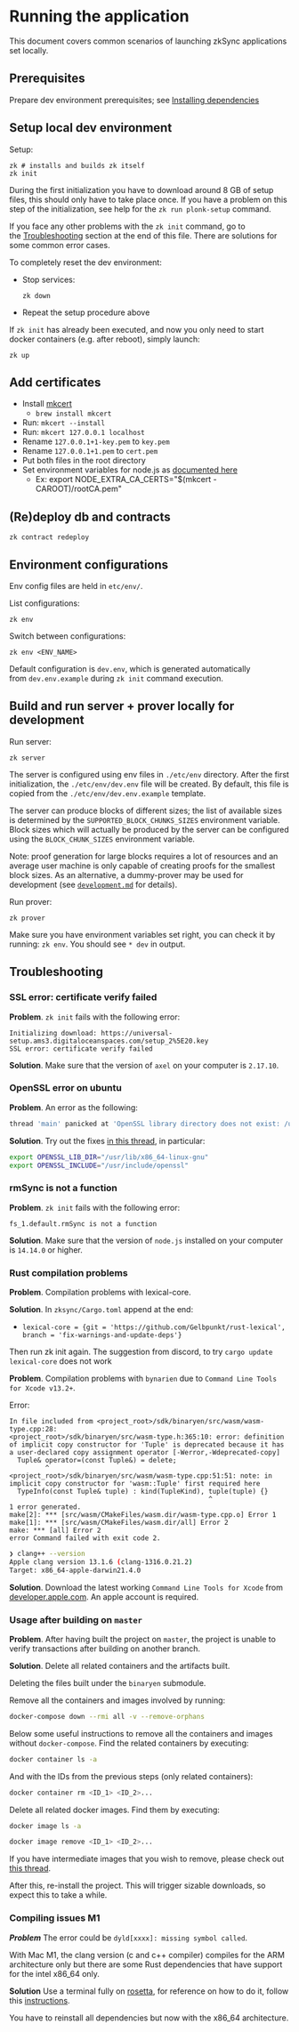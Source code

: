# Running the application

This document covers common scenarios of launching zkSync applications set locally.

## Prerequisites

Prepare dev environment prerequisites; see [Installing dependencies](./setup-dev.md)

## Setup local dev environment

Setup:

```
zk # installs and builds zk itself
zk init
```

During the first initialization you have to download around 8 GB of setup files, this should only have to take place
once. If you have a problem on this step of the initialization, see help for the `zk run plonk-setup` command.

If you face any other problems with the `zk init` command, go to the [Troubleshooting](##Troubleshooting) section at the
end of this file. There are solutions for some common error cases.

To completely reset the dev environment:

- Stop services:

  ```
  zk down
  ```

- Repeat the setup procedure above

If `zk init` has already been executed, and now you only need to start docker containers (e.g. after reboot), simply
launch:

```
zk up
```

## Add certificates

- Install [mkcert](https://github.com/FiloSottile/mkcert)
  - `brew install mkcert`
- Run: `mkcert --install`
- Run: `mkcert 127.0.0.1 localhost`
- Rename `127.0.0.1+1-key.pem` to `key.pem`
- Rename `127.0.0.1+1.pem` to `cert.pem`
- Put both files in the root directory
- Set environment variables for node.js as
  [documented here](https://github.com/FiloSottile/mkcert#using-the-root-with-nodejs)
  - Ex: export NODE_EXTRA_CA_CERTS="$(mkcert -CAROOT)/rootCA.pem"

## (Re)deploy db and contraсts

```
zk contract redeploy
```

## Environment configurations

Env config files are held in `etc/env/`.

List configurations:

```
zk env
```

Switch between configurations:

```
zk env <ENV_NAME>
```

Default configuration is `dev.env`, which is generated automatically from `dev.env.example` during `zk init` command
execution.

## Build and run server + prover locally for development

Run server:

```
zk server
```

The server is configured using env files in `./etc/env` directory. After the first initialization, the
`./etc/env/dev.env` file will be created. By default, this file is copied from the `./etc/env/dev.env.example` template.

The server can produce blocks of different sizes; the list of available sizes is determined by the
`SUPPORTED_BLOCK_CHUNKS_SIZES` environment variable. Block sizes which will actually be produced by the server can be
configured using the `BLOCK_CHUNK_SIZES` environment variable.

Note: proof generation for large blocks requires a lot of resources and an average user machine is only capable of
creating proofs for the smallest block sizes. As an alternative, a dummy-prover may be used for development (see
[`development.md`](https://hackmd.io/S7hTv1EwSpWu8VCReDmsBg) for details).

Run prover:

```
zk prover
```

Make sure you have environment variables set right, you can check it by running: `zk env`. You should see `* dev` in
output.

## Troubleshooting

### SSL error: certificate verify failed

**Problem**. `zk init` fails with the following error:

```
Initializing download: https://universal-setup.ams3.digitaloceanspaces.com/setup_2%5E20.key
SSL error: certificate verify failed
```

**Solution**. Make sure that the version of `axel` on your computer is `2.17.10`.

### OpenSSL error on ubuntu

**Problem**. An error as the following:

```bash
thread 'main' panicked at 'OpenSSL library directory does not exist: /usr/lib/ss/lib', /home/usr/.cargo/registry/src/github.com-1ecc6299db9ec823/openssl-sys-0.9.65/build/main.rs:66:9
```

**Solution**. Try out the fixes [in this thread](https://github.com/sfackler/rust-openssl/issues/766), in particular:

```bash
export OPENSSL_LIB_DIR="/usr/lib/x86_64-linux-gnu"
export OPENSSL_INCLUDE="/usr/include/openssl"
```

### rmSync is not a function

**Problem**. `zk init` fails with the following error:

```
fs_1.default.rmSync is not a function
```

**Solution**. Make sure that the version of `node.js` installed on your computer is `14.14.0` or higher.

### Rust compilation problems

**Problem**. Compilation problems with lexical-core.

**Solution**. In `zksync/Cargo.toml` append at the end:

- `lexical-core = {git = 'https://github.com/Gelbpunkt/rust-lexical', branch = 'fix-warnings-and-update-deps'}`

Then run zk init again. The suggestion from discord, to try `cargo update lexical-core` does not work

**Problem**. Compilation problems with `bynarien` due to `Command Line Tools for Xcode v13.2+`.

Error:

```
In file included from <project_root>/sdk/binaryen/src/wasm/wasm-type.cpp:28:
<project_root>/sdk/binaryen/src/wasm-type.h:365:10: error: definition of implicit copy constructor for 'Tuple' is deprecated because it has a user-declared copy assignment operator [-Werror,-Wdeprecated-copy]
  Tuple& operator=(const Tuple&) = delete;
         ^
<project_root>/sdk/binaryen/src/wasm/wasm-type.cpp:51:51: note: in implicit copy constructor for 'wasm::Tuple' first required here
  TypeInfo(const Tuple& tuple) : kind(TupleKind), tuple(tuple) {}
                                                  ^
1 error generated.
make[2]: *** [src/wasm/CMakeFiles/wasm.dir/wasm-type.cpp.o] Error 1
make[1]: *** [src/wasm/CMakeFiles/wasm.dir/all] Error 2
make: *** [all] Error 2
error Command failed with exit code 2.
```

```bash
❯ clang++ --version
Apple clang version 13.1.6 (clang-1316.0.21.2)
Target: x86_64-apple-darwin21.4.0
```

**Solution**. Download the latest working `Command Line Tools for Xcode` from
[developer.apple.com](https://developer.apple.com/download/all/?q=command%20line%20tools). An apple account is required.

### Usage after building on `master`

**Problem**. After having built the project on `master`, the project is unable to verify transactions after building on
another branch.

**Solution**. Delete all related containers and the artifacts built.

Deleting the files built under the `binaryen` submodule.

Remove all the containers and images involved by running:

```bash
docker-compose down --rmi all -v --remove-orphans
```

Below some useful instructions to remove all the containers and images without `docker-compose`. Find the related
containers by executing:

```bash
docker container ls -a
```

And with the IDs from the previous steps (only related containers):

```bash
docker container rm <ID_1> <ID_2>...
```

Delete all related docker images. Find them by executing:

```bash
docker image ls -a
```

```bash
docker image remove <ID_1> <ID_2>...
```

If you have intermediate images that you wish to remove, please check out
[this thread](https://forums.docker.com/t/how-to-remove-none-images-after-building/7050).

After this, re-install the project. This will trigger sizable downloads, so expect this to take a while.

### Compiling issues M1

**_Problem_** The error could be `dyld[xxxx]: missing symbol called`.

With Mac M1, the clang version (c and c++ compiler) compiles for the ARM architecture only but there are some Rust
dependencies that have support for the intel x86_64 only.

**Solution** Use a terminal fully on [rosetta](https://support.apple.com/en-us/HT211861), for reference on how to do it,
follow this
[instructions](https://stackoverflow.com/questions/64882584/how-to-run-the-homebrew-installer-under-rosetta-2-on-m1-macbook/66299285#66299285).

You have to reinstall all dependencies but now with the x86_64 architecture.
